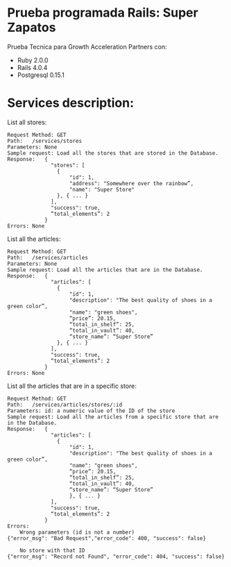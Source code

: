 # Prueba programada Rails: Super Zapatos

Prueba Tecnica para Growth Acceleration Partners con:
* Ruby 2.0.0
* Rails 4.0.4
* Postgresql 0.15.1

# Services description:

List all stores:

	Request Method:	GET
	Path:	/services/stores
	Parameters:	None
	Sample request:	Load all the stores that are stored in the Database.
	Response:	{
				  "stores": [
					{
						"id": 1,
						"address": "Somewhere over the rainbow”,
						"name": "Super Store"
					}, { ... }
				  ],
				  "success": true,
				  “total_elements”: 2
				}
	Errors:	None

List all the articles:

	Request Method:	GET
	Path:	/services/articles
	Parameters:	None
	Sample request:	Load all the articles that are in the Database.
	Response:	{
				  "articles": [
					{
						"id": 1,
						"description": "The best quality of shoes in a green color”,
						"name": "green shoes",
						“price”: 20.15,
						“total_in_shelf”: 25,
						“total_in_vault”: 40,
						“store_name”: “Super Store”
					}, { ... }
				  ],
				  "success": true,
				  “total_elements”: 2
				}
	Errors:	None

List all the articles that are in a specific store:

	Request Method:	GET
	Path:	/services/articles/stores/:id
	Parameters:	id: a numeric value of the ID of the store
	Sample request:	Load all the articles from a specific store that are in the Database.
	Response:	{
				  "articles": [
				    {
					    "id": 1,
					    "description": "The best quality of shoes in a green color”,
					    "name": "green shoes",
					    “price”: 20.15,
					    “total_in_shelf”: 25,
					    “total_in_vault”: 40,
					    “store_name”: “Super Store”
					    }, { ... }
				  ],
				  "success": true,
				  “total_elements”: 2
				}
	Errors:
		Wrong parameters (id is not a number) 
	{"error_msg": "Bad Request","error_code": 400, "success": false}

		No store with that ID
	{"error_msg": "Record not Found", "error_code": 404, "success": false}
	